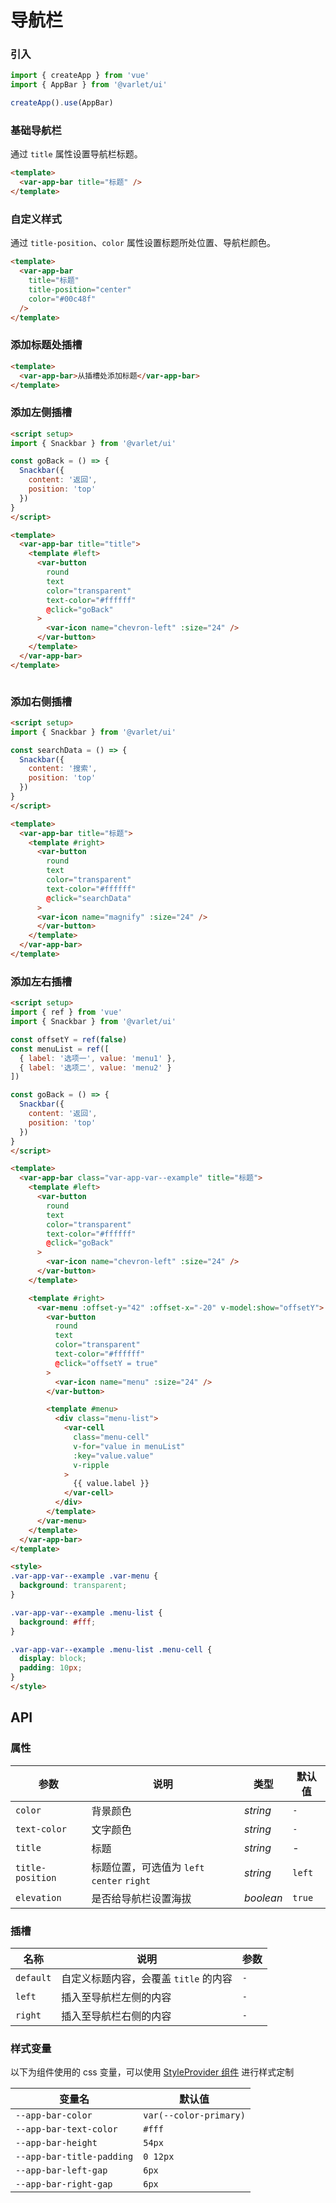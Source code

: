 # 导航栏

### 引入

```js
import { createApp } from 'vue'
import { AppBar } from '@varlet/ui'

createApp().use(AppBar)
```

### 基础导航栏

通过 `title` 属性设置导航栏标题。

```html
<template>
  <var-app-bar title="标题" />
</template>
```

### 自定义样式

通过 `title-position`、`color` 属性设置标题所处位置、导航栏颜色。

```html
<template>
  <var-app-bar
    title="标题"
    title-position="center"
    color="#00c48f"
  />
</template>
```

### 添加标题处插槽

```html
<template>
  <var-app-bar>从插槽处添加标题</var-app-bar>
</template>
```

### 添加左侧插槽

```html
<script setup>
import { Snackbar } from '@varlet/ui'

const goBack = () => {
  Snackbar({
    content: '返回',
    position: 'top'
  })
}
</script>

<template>
  <var-app-bar title="title">
    <template #left>
      <var-button
        round
        text
        color="transparent"
        text-color="#ffffff"
        @click="goBack"
      >
        <var-icon name="chevron-left" :size="24" />
      </var-button>
    </template>
  </var-app-bar>
</template>
```

```js

```

### 添加右侧插槽

```html
<script setup>
import { Snackbar } from '@varlet/ui'

const searchData = () => {
  Snackbar({
    content: '搜索',
    position: 'top'
  })
}
</script>

<template>
  <var-app-bar title="标题">
    <template #right>
      <var-button
        round
        text
        color="transparent"
        text-color="#ffffff"
        @click="searchData"
      >
      <var-icon name="magnify" :size="24" />
      </var-button>
    </template>
  </var-app-bar>
</template>
```

### 添加左右插槽

```html
<script setup>
import { ref } from 'vue'
import { Snackbar } from '@varlet/ui'

const offsetY = ref(false)
const menuList = ref([
  { label: '选项一', value: 'menu1' },
  { label: '选项二', value: 'menu2' }
])

const goBack = () => {
  Snackbar({
    content: '返回',
    position: 'top'
  })
}
</script>

<template>
  <var-app-bar class="var-app-var--example" title="标题">
    <template #left>
      <var-button
        round
        text
        color="transparent"
        text-color="#ffffff"
        @click="goBack"
      >
        <var-icon name="chevron-left" :size="24" />
      </var-button>
    </template>

    <template #right>
      <var-menu :offset-y="42" :offset-x="-20" v-model:show="offsetY">
        <var-button
          round
          text
          color="transparent"
          text-color="#ffffff"
          @click="offsetY = true"
        >
          <var-icon name="menu" :size="24" />
        </var-button>

        <template #menu>
          <div class="menu-list">
            <var-cell
              class="menu-cell"
              v-for="value in menuList"
              :key="value.value"
              v-ripple
            >
              {{ value.label }}
            </var-cell>
          </div>
        </template>
      </var-menu>
    </template>
  </var-app-bar>
</template>

<style>
.var-app-var--example .var-menu {
  background: transparent;
}

.var-app-var--example .menu-list {
  background: #fff;
}

.var-app-var--example .menu-list .menu-cell {
  display: block;
  padding: 10px;
}
</style>
```

## API

### 属性

|参数 | 说明 | 类型 | 默认值 |
| ---- | ---- | ---- | ---- |
| `color` | 背景颜色 | _string_ | `-` |
| `text-color` | 文字颜色 | _string_ | `-` |
| `title` | 标题 | _string_ | - |
| `title-position` | 标题位置，可选值为 `left` `center` `right` | _string_ | `left` |
| `elevation` | 是否给导航栏设置海拔 | _boolean_ | `true` |

### 插槽

| 名称 | 说明 | 参数 |
| ---- | ---- | ----|
| `default` | 自定义标题内容，会覆盖 `title` 的内容 | `-` |
| `left` | 插入至导航栏左侧的内容 | `-` |
| `right` | 插入至导航栏右侧的内容 | `-` |

### 样式变量
以下为组件使用的 css 变量，可以使用 [StyleProvider 组件](#/zh-CN/style-provider) 进行样式定制

| 变量名 | 默认值 |
| --- | --- |
| `--app-bar-color` | `var(--color-primary)` |
| `--app-bar-text-color` | `#fff` |
| `--app-bar-height` | `54px` |
| `--app-bar-title-padding` | `0 12px` |
| `--app-bar-left-gap` | `6px` |
| `--app-bar-right-gap` | `6px` |
